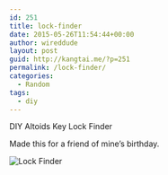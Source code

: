 ```yaml
---
id: 251
title: lock-finder
date: 2015-05-26T11:54:44+00:00
author: wireddude
layout: post
guid: http://kangtai.me/?p=251
permalink: /lock-finder/
categories:
  - Random
tags:
  - diy
---
```

DIY Altoids Key Lock Finder
  
Made this for a friend of mine&#8217;s birthday. 

<img src="http://i0.wp.com/media.davidkanter.com/Photo-2015-05-26-12-52.jpg?w=604" alt="Lock Finder" data-recalc-dims="1" />
